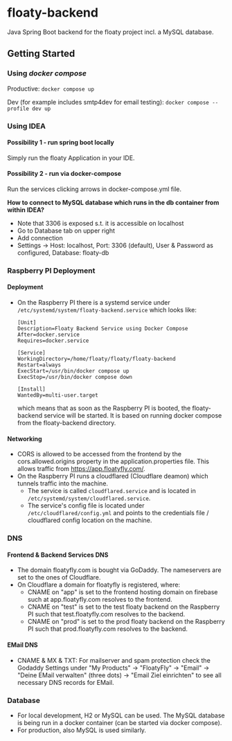 # floaty-backend
Java Spring Boot backend for the floaty project incl. a MySQL database.

## Getting Started

### Using _docker compose_
Productive:
```docker compose up```

Dev (for example includes smtp4dev for email testing):
```docker compose --profile dev up```

### Using IDEA
#### Possibility 1 - run spring boot locally
Simply run the floaty Application in your IDE.

#### Possibility 2 - run via docker-compose
Run the services clicking arrows in docker-compose.yml file.

**How to connect to MySQL database which runs in the db container from within IDEA?**
- Note that 3306 is exposed s.t. it is accessible on localhost
- Go to Database tab on upper right
- Add connection
- Settings -> Host: localhost, Port: 3306 (default), User & Password as configured, Database: floaty-db

### Raspberry PI Deployment
#### Deployment
* On the Raspberry PI there is a systemd service under `/etc/systemd/system/floaty-backend.service` which looks like:
    ```
    [Unit]
    Description=Floaty Backend Service using Docker Compose
    After=docker.service
    Requires=docker.service
    
    [Service]
    WorkingDirectory=/home/floaty/floaty/floaty-backend
    Restart=always
    ExecStart=/usr/bin/docker compose up
    ExecStop=/usr/bin/docker compose down
    
    [Install]
    WantedBy=multi-user.target
    ```
    which means that as soon as the Raspberry PI is booted, the floaty-backend service will be started.
    It is based on running docker compose from the floaty-backend directory.

#### Networking
* CORS is allowed to be accessed from the frontend by the cors.allowed.origins property in the application.properties file.
This allows traffic from https://app.floatyfly.com/.
* On the Raspberry PI runs a cloudflared (Cloudflare deamon) which tunnels traffic into the machine.
  * The service is called `cloudflared.service` and is located in `/etc/systemd/system/cloudflared.service`.
  * The service's config file is located under `/etc/cloudflared/config.yml` and points to the credentials file / cloudflared config location on the machine.

### DNS
#### Frontend & Backend Services DNS
* The domain floatyfly.com is bought via GoDaddy. The nameservers are set to the ones of Cloudflare.
* On Cloudflare a domain for floatyfly is registered, where:
  * CNAME on "app" is set to the frontend hosting domain on firebase such at app.floatyfly.com resolves to the frontend.
  * CNAME on "test" is set to the test floaty backend on the Raspberry PI such that test.floatyfly.com resolves to the backend.
  * CNAME on "prod" is set to the prod floaty backend on the Raspberry PI such that prod.floatyfly.com resolves to the backend.

#### EMail DNS
* CNAME & MX & TXT: For mailserver and spam protection check the Godaddy Settings under "My Products" -> "FloatyFly" -> "Email" -> "Deine EMail verwalten" (three dots) -> "Email Ziel einrichten" to see all necessary DNS records for EMail.

### Database
* For local development, H2 or MySQL can be used. The MySQL database is being run in a docker container (can be started via docker compose).
* For production, also MySQL is used similarly.
